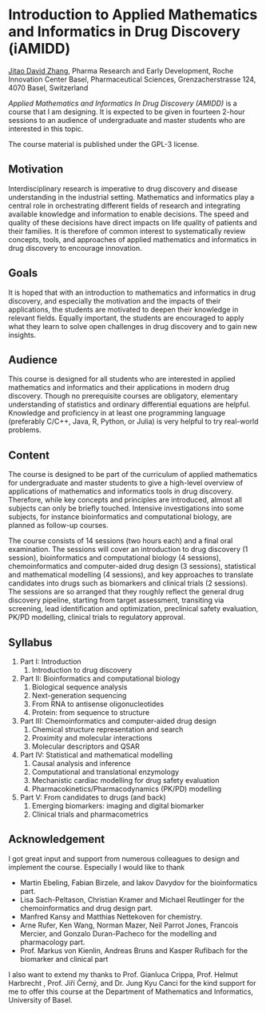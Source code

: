 Introduction to Applied Mathematics and Informatics in Drug Discovery (iAMIDD)
===

[Jitao David Zhang](mailto:jitao_david.zhang@roche.com), Pharma Research and Early Development, Roche Innovation Center Basel, Pharmaceutical Sciences, Grenzacherstrasse 124, 4070 Basel, Switzerland


*Applied Mathematics and Informatics In Drug Discovery (AMIDD)* is a course that I am designing. It is expected to be given in fourteen 2-hour sessions to an audience of undergraduate and master students who are interested in this topic. 

The course material is published under the GPL-3 license.

## Motivation

Interdisciplinary research is imperative to drug discovery and disease understanding in the industrial setting. Mathematics and informatics play a central role in orchestrating different fields of research and integrating available knowledge and information to enable decisions. The speed and quality of these decisions have direct impacts on life quality of patients and their families. It is therefore of common interest to systematically review concepts, tools, and approaches of applied mathematics and informatics in drug discovery to encourage innovation. 

## Goals 

It is hoped that with an introduction to mathematics and informatics in drug discovery, and especially the motivation and the impacts of their applications, the students are motivated to deepen their knowledge in relevant fields. Equally important, the students are encouraged to apply what they learn to solve open challenges in drug discovery and to gain new insights.

## Audience

This course is designed for all students who are interested in applied mathematics and informatics and their applications in modern drug discovery. Though no prerequisite courses are obligatory, elementary understanding of statistics and ordinary differential equations are helpful. Knowledge and proficiency in at least one programming language (preferably C/C++, Java, R, Python, or Julia) is very helpful to try real-world problems.

## Content

The course is designed to be part of the curriculum of applied mathematics for undergraduate and master students to give a high-level overview of applications of mathematics and informatics tools in drug discovery. Therefore, while key concepts and principles are introduced, almost all subjects can only be briefly touched. Intensive investigations into some subjects, for instance bioinformatics and computational biology, are planned as follow-up courses.

The course consists of 14 sessions (two hours each) and a final oral examination. The sessions will cover an introduction to drug discovery (1 session), bioinformatics and computational biology (4 sessions), chemoinformatics and computer-aided drug design (3 sessions), statistical and mathematical modelling (4 sessions), and key approaches to translate candidates into drugs such as biomarkers and clinical trials (2 sessions).  The sessions are so arranged that they roughly reflect the general drug discovery pipeline, starting from target assessment, transiting via screening, lead identification and optimization, preclinical safety evaluation, PK/PD modelling, clinical trials to regulatory approval.

## Syllabus

1. Part I: Introduction
    1. Introduction to drug discovery
1. Part II: Bioinformatics and computational biology
    1. Biological sequence analysis
    1. Next-generation sequencing
    1. From RNA to antisense oligonucleotides
    1. Protein: from sequence to structure
1. Part III: Chemoinformatics and computer-aided drug design
    1. Chemical structure representation and search
    1. Proximity and molecular interactions
    1. Molecular descriptors and QSAR
1. Part IV: Statistical and mathematical modelling
    1. Causal analysis and inference
    1. Computational and translational enzymology
    1. Mechanistic cardiac modelling for drug safety evaluation
    1. Pharmacokinetics/Pharmacodynamics (PK/PD) modelling
1. Part V: From candidates to drugs (and back)
    1. Emerging biomarkers: imaging and digital biomarker
    1. Clinical trials and pharmacometrics

## Acknowledgement

I got great input and support from numerous colleagues to design and implement the course. Especially I would like to thank 

* Martin Ebeling, Fabian Birzele, and Iakov Davydov for the bioinformatics part.
* Lisa Sach-Peltason, Christian Kramer and Michael Reutlinger for the chemoinformatics and drug design part.
* Manfred Kansy and Matthias Nettekoven for chemistry.
* Arne Rufer, Ken Wang, Norman Mazer, Neil Parrot Jones, Francois Mercier, and Gonzalo Duran-Pacheco for the modelling and pharmacology part.
* Prof. Markus von Kienlin, Andreas Bruns and Kasper Rufibach for the biomarker and clinical part

I also want to extend my thanks to Prof. Gianluca Crippa, Prof. Helmut Harbrecht , Prof. Jiří Černý, and Dr. Jung Kyu Canci for the kind support for me to offer this course at the Department of Mathematics and Informatics, University of Basel.
